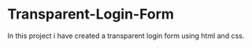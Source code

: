 # Transparent-Login-Form
In this project i have created a transparent login form using html and css.
